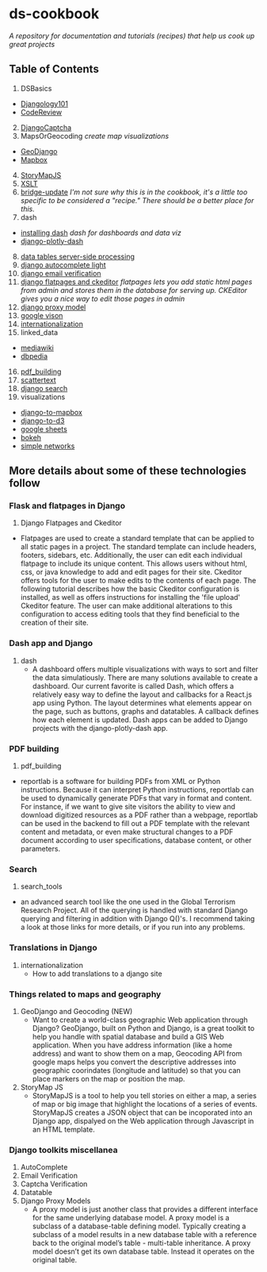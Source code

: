 # ds-cookbook
*A repository for documentation and tutorials (recipes) that help us cook up great projects*
## Table of Contents
1. DSBasics
- [Djangology101](https://github.com/HCDigitalScholarship/ds-cookbook/blob/master/DSBasics/Djangology101.md)
- [CodeReview](https://github.com/HCDigitalScholarship/ds-cookbook/blob/master/DSBasics/code_review.md)
2. [DjangoCaptcha](https://github.com/HCDigitalScholarship/ds-cookbook/tree/master/Django-Captcha)
3. MapsOrGeocoding *create map visualizations*
- [GeoDjango](https://github.com/HCDigitalScholarship/ds-cookbook/tree/master/MapsOrGeocoding/geodjango_and_geocoding)
- [Mapbox](https://github.com/HCDigitalScholarship/ds-cookbook/blob/master/MapsOrGeocoding/mapbox/README.md)
4. [StoryMapJS](https://github.com/HCDigitalScholarship/ds-cookbook/blob/master/StoryMapJS/StoryMapJS.md)
5. [XSLT](https://github.com/HCDigitalScholarship/ds-cookbook/blob/master/XSLT/xslt.md)
6. [bridge-update](https://github.com/HCDigitalScholarship/ds-cookbook/tree/master/bridge-update) *I'm not sure why this is in the cookbook, it's a little too specific to be considered a "recipe." There should be a better place for this.*
7. dash
- [installing dash](https://github.com/HCDigitalScholarship/ds-cookbook/blob/master/dash/dash.md) *dash for dashboards and data viz*
- [django-plotly-dash](https://github.com/HCDigitalScholarship/ds-cookbook/blob/master/dash/django-plotly-dash%20.md)
8. [data tables server-side processing](https://github.com/HCDigitalScholarship/ds-cookbook/tree/master/datatables-server-side-processing)
9. [django autocomplete light](https://github.com/HCDigitalScholarship/ds-cookbook/tree/master/django-autocomplete)
10. [django email verification](https://github.com/HCDigitalScholarship/ds-cookbook/tree/master/django_email_verification)
11. [django flatpages and ckeditor](https://github.com/HCDigitalScholarship/ds-cookbook/tree/master/django_flatpages) *flatpages lets you add static html pages from admin and stores them in the database for serving up. CKEditor gives you a nice way to edit those pages in admin*
12. [django proxy model](https://github.com/HCDigitalScholarship/ds-cookbook/tree/master/django_proxy_model)
13. [google vison](https://github.com/HCDigitalScholarship/ds-cookbook/tree/master/google_vision)
14. [internationalization](https://github.com/HCDigitalScholarship/ds-cookbook/tree/master/internationalization)
15. linked_data
- [mediawiki](https://github.com/HCDigitalScholarship/ds-cookbook/blob/master/linked_data/mediawiki.md)
- [dbpedia](https://github.com/HCDigitalScholarship/ds-cookbook/blob/master/linked_data/dbpedia/dbpedia.md)
16. [pdf_building](https://github.com/HCDigitalScholarship/ds-cookbook/tree/master/pdf_building)
17. [scattertext](https://github.com/HCDigitalScholarship/ds-cookbook/tree/master/scattertext)
18. [django search](https://github.com/HCDigitalScholarship/ds-cookbook/tree/master/search_tools)
19. visualizations
- [django-to-mapbox](https://github.com/HCDigitalScholarship/ds-cookbook/blob/master/visualizations/Django-to-Mapbox.md)
- [django-to-d3](https://github.com/HCDigitalScholarship/ds-cookbook/blob/master/visualizations/Django-to-d3.md)
- [google sheets](https://github.com/HCDigitalScholarship/ds-cookbook/blob/master/visualizations/GoogleSheets.md)
- [bokeh](https://github.com/HCDigitalScholarship/ds-cookbook/blob/master/visualizations/bokeh.md)
- [simple networks](https://github.com/HCDigitalScholarship/ds-cookbook/blob/master/visualizations/simple_networks.md)

## More details about some of these technologies follow

### Flask and flatpages in Django
1. Django Flatpages and Ckeditor
  - Flatpages are used to create a standard template that can be applied to all static pages in a project. The standard template can include headers, footers, sidebars, etc. Additionally, the user can edit each individual flatpage to include its unique content. This allows users without html, css, or java knowledge to add and edit pages for their site. Ckeditor offers tools for the user to make edits to the contents of each page. The following tutorial describes how the basic Ckeditor configuration is installed, as well as offers instructions for installing the 'file upload' Ckeditor feature. The user can make additional alterations to this configuration to access editing tools that they find beneficial to the creation of their site.
    
### Dash app and Django
 1. dash
    - A dashboard offers multiple visualizations with ways to sort and filter the data simulatiously. There are many solutions available to create a dashboard. Our current favorite is called Dash, which offers a relatively easy way to define the layout and callbacks for a React.js app using Python. The layout determines what elements appear on the page, such as buttons, graphs and datatables. A callback defines how each element is updated. Dash apps can be added to Django projects with the django-plotly-dash app.

### PDF building
1. pdf_building
  - reportlab is a software for building PDFs from XML or Python instructions. Because it can interpret Python instructions, reportlab can be used to dynamically generate PDFs that vary in format and content. For instance, if we want to give site visitors the ability to view and download digitized resources as a PDF rather than a webpage, reportlab can be used in the backend to fill out a PDF template with the relevant content and metadata, or even make structural changes to a PDF document according to user specifications, database content, or other parameters.

### Search
1. search_tools
  - an advanced search tool like the one used in the Global Terrorism Research Project. All of the querying is handled with standard Django querying and filtering in addition with Django Q()'s. I recommend taking a look at those links for more details, or if you run into any problems.
### Translations in Django
1. internationalization
   - How to add translations to a django site

### Things related to maps and geography
 1. GeoDjango and Geocoding (NEW)
    - Want to create a world-class geographic Web application through Django? GeoDjango, built on Python and Django, is a great toolkit to help you handle with spatial database and build a GIS Web application. When you have address information (like a home address) and want to show them on a map, Geocoding API from google maps helps you convert the descriptive addresses into geographic coorindates (longitude and latitude) so that you can place markers on the map or position the map. 
 2. StoryMap JS
    - StoryMapJS is a tool to help you tell stories on either a map, a series of map or big image that highlight the locations of a series of events. StoryMapJS creates a JSON object that can be incoporated into an Django app, dispalyed on the Web application through Javascript in an HTML template. 
    
### Django toolkits miscellanea 

1. AutoComplete
2. Email Verification
3. Captcha Verification 
4. Datatable
5. Django Proxy Models
   - A proxy model is just another class that provides a different interface for the same underlying database model. A proxy model is a subclass of a database-table defining model. Typically creating a subclass of a model results in a new database table with a reference back to the original model’s table - multi-table inheritance. A proxy model doesn’t get its own database table. Instead it operates on the original table.
